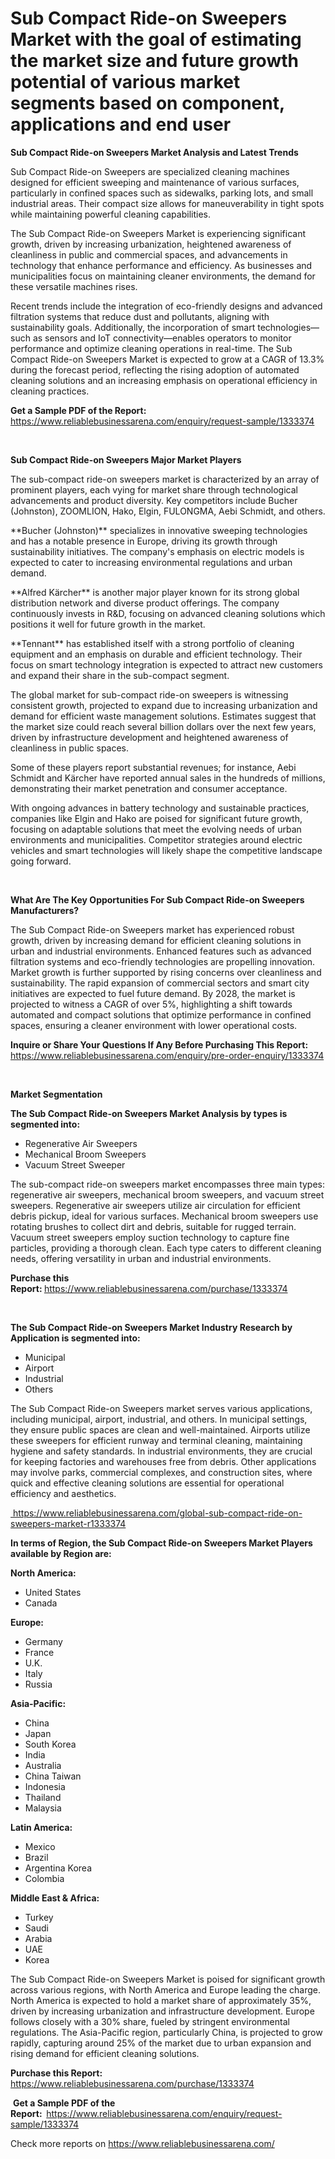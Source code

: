 <p><h1>Sub Compact Ride-on Sweepers Market with the goal of estimating the market size and future growth potential of various market segments based on component, applications and end user</h1></p><p><strong>Sub Compact Ride-on Sweepers Market Analysis and Latest Trends</strong></p>
<p><p>Sub Compact Ride-on Sweepers are specialized cleaning machines designed for efficient sweeping and maintenance of various surfaces, particularly in confined spaces such as sidewalks, parking lots, and small industrial areas. Their compact size allows for maneuverability in tight spots while maintaining powerful cleaning capabilities. </p><p>The Sub Compact Ride-on Sweepers Market is experiencing significant growth, driven by increasing urbanization, heightened awareness of cleanliness in public and commercial spaces, and advancements in technology that enhance performance and efficiency. As businesses and municipalities focus on maintaining cleaner environments, the demand for these versatile machines rises. </p><p>Recent trends include the integration of eco-friendly designs and advanced filtration systems that reduce dust and pollutants, aligning with sustainability goals. Additionally, the incorporation of smart technologies—such as sensors and IoT connectivity—enables operators to monitor performance and optimize cleaning operations in real-time. The Sub Compact Ride-on Sweepers Market is expected to grow at a CAGR of 13.3% during the forecast period, reflecting the rising adoption of automated cleaning solutions and an increasing emphasis on operational efficiency in cleaning practices.</p></p>
<p><strong>Get a Sample PDF of the Report:&nbsp;</strong> <a href="https://www.reliablebusinessarena.com/enquiry/request-sample/1333374?utm_campaign=3495&utm_medium=2&utm_source=Github&utm_content=ia&utm_term=24032025&utm_id=sub-compact-ride-on-sweepers">https://www.reliablebusinessarena.com/enquiry/request-sample/1333374</a></p>
<p>&nbsp;</p>
<p><strong>Sub Compact Ride-on Sweepers Major Market Players</strong></p>
<p><p>The sub-compact ride-on sweepers market is characterized by an array of prominent players, each vying for market share through technological advancements and product diversity. Key competitors include Bucher (Johnston), ZOOMLION, Hako, Elgin, FULONGMA, Aebi Schmidt, and others.</p><p>**Bucher (Johnston)** specializes in innovative sweeping technologies and has a notable presence in Europe, driving its growth through sustainability initiatives. The company's emphasis on electric models is expected to cater to increasing environmental regulations and urban demand.</p><p>**Alfred Kärcher** is another major player known for its strong global distribution network and diverse product offerings. The company continuously invests in R&D, focusing on advanced cleaning solutions which positions it well for future growth in the market.</p><p>**Tennant** has established itself with a strong portfolio of cleaning equipment and an emphasis on durable and efficient technology. Their focus on smart technology integration is expected to attract new customers and expand their share in the sub-compact segment.</p><p>The global market for sub-compact ride-on sweepers is witnessing consistent growth, projected to expand due to increasing urbanization and demand for efficient waste management solutions. Estimates suggest that the market size could reach several billion dollars over the next few years, driven by infrastructure development and heightened awareness of cleanliness in public spaces.</p><p>Some of these players report substantial revenues; for instance, Aebi Schmidt and Kärcher have reported annual sales in the hundreds of millions, demonstrating their market penetration and consumer acceptance.</p><p>With ongoing advances in battery technology and sustainable practices, companies like Elgin and Hako are poised for significant future growth, focusing on adaptable solutions that meet the evolving needs of urban environments and municipalities. Competitor strategies around electric vehicles and smart technologies will likely shape the competitive landscape going forward.</p></p>
<p>&nbsp;</p>
<p><strong>What Are The Key Opportunities For Sub Compact Ride-on Sweepers Manufacturers?</strong></p>
<p><p>The Sub Compact Ride-on Sweepers market has experienced robust growth, driven by increasing demand for efficient cleaning solutions in urban and industrial environments. Enhanced features such as advanced filtration systems and eco-friendly technologies are propelling innovation. Market growth is further supported by rising concerns over cleanliness and sustainability. The rapid expansion of commercial sectors and smart city initiatives are expected to fuel future demand. By 2028, the market is projected to witness a CAGR of over 5%, highlighting a shift towards automated and compact solutions that optimize performance in confined spaces, ensuring a cleaner environment with lower operational costs.</p></p>
<p><strong>Inquire or Share Your Questions If Any Before Purchasing This Report:</strong> <a href="https://www.reliablebusinessarena.com/enquiry/pre-order-enquiry/1333374?utm_campaign=3495&utm_medium=2&utm_source=Github&utm_content=ia&utm_term=24032025&utm_id=sub-compact-ride-on-sweepers">https://www.reliablebusinessarena.com/enquiry/pre-order-enquiry/1333374</a></p>
<p>&nbsp;</p>
<p><strong>Market Segmentation</strong></p>
<p><strong>The Sub Compact Ride-on Sweepers Market Analysis by types is segmented into:</strong></p>
<p><ul><li>Regenerative Air Sweepers</li><li>Mechanical Broom Sweepers</li><li>Vacuum Street Sweeper</li></ul></p>
<p><p>The sub-compact ride-on sweepers market encompasses three main types: regenerative air sweepers, mechanical broom sweepers, and vacuum street sweepers. Regenerative air sweepers utilize air circulation for efficient debris pickup, ideal for various surfaces. Mechanical broom sweepers use rotating brushes to collect dirt and debris, suitable for rugged terrain. Vacuum street sweepers employ suction technology to capture fine particles, providing a thorough clean. Each type caters to different cleaning needs, offering versatility in urban and industrial environments.</p></p>
<p><strong>Purchase this Report:&nbsp;</strong><a href="https://www.reliablebusinessarena.com/purchase/1333374?utm_campaign=3495&utm_medium=2&utm_source=Github&utm_content=ia&utm_term=24032025&utm_id=sub-compact-ride-on-sweepers">https://www.reliablebusinessarena.com/purchase/1333374</a></p>
<p>&nbsp;</p>
<p><strong>The Sub Compact Ride-on Sweepers Market Industry Research by Application is segmented into:</strong></p>
<p><ul><li>Municipal</li><li>Airport</li><li>Industrial</li><li>Others</li></ul></p>
<p><p>The Sub Compact Ride-on Sweepers market serves various applications, including municipal, airport, industrial, and others. In municipal settings, they ensure public spaces are clean and well-maintained. Airports utilize these sweepers for efficient runway and terminal cleaning, maintaining hygiene and safety standards. In industrial environments, they are crucial for keeping factories and warehouses free from debris. Other applications may involve parks, commercial complexes, and construction sites, where quick and effective cleaning solutions are essential for operational efficiency and aesthetics.</p></p>
<p><a href="https://www.reliablebusinessarena.com/global-sub-compact-ride-on-sweepers-market-r1333374?utm_campaign=3495&utm_medium=2&utm_source=Github&utm_content=ia&utm_term=24032025&utm_id=sub-compact-ride-on-sweepers">&nbsp;https://www.reliablebusinessarena.com/global-sub-compact-ride-on-sweepers-market-r1333374</a></p>
<p><strong>In terms of Region, the Sub Compact Ride-on Sweepers Market Players available by Region are:</strong></p>
<p>
    <p> <strong> North America: </strong>
        <ul>
            <li>United States</li>
            <li>Canada</li>
        </ul>
        </p> 
    <p> <strong> Europe: </strong>
        <ul>
            <li>Germany</li>
            <li>France</li>
            <li>U.K.</li>
            <li>Italy</li>
            <li>Russia</li>
        </ul>
        </p> 
    <p> <strong> Asia-Pacific: </strong>
        <ul>
            <li>China</li>
            <li>Japan</li>
            <li>South Korea</li>
            <li>India</li>
            <li>Australia</li>
            <li>China Taiwan</li>
            <li>Indonesia</li>
            <li>Thailand</li>
            <li>Malaysia</li>
        </ul>
        </p> 
    <p> <strong> Latin America: </strong>
        <ul>
            <li>Mexico</li>
            <li>Brazil</li>
            <li>Argentina Korea</li>
            <li>Colombia</li>
        </ul>
        </p> 
    <p> <strong> Middle East & Africa: </strong>
        <ul>
            <li>Turkey</li>
            <li>Saudi</li>
            <li>Arabia</li>
            <li>UAE</li>
            <li>Korea</li>
        </ul>
    </p>
    </p>
<p><p>The Sub Compact Ride-on Sweepers Market is poised for significant growth across various regions, with North America and Europe leading the charge. North America is expected to hold a market share of approximately 35%, driven by increasing urbanization and infrastructure development. Europe follows closely with a 30% share, fueled by stringent environmental regulations. The Asia-Pacific region, particularly China, is projected to grow rapidly, capturing around 25% of the market due to urban expansion and rising demand for efficient cleaning solutions.</p></p>
<p><strong>Purchase this Report: </strong><a href="https://www.reliablebusinessarena.com/purchase/1333374?utm_campaign=3495&utm_medium=2&utm_source=Github&utm_content=ia&utm_term=24032025&utm_id=sub-compact-ride-on-sweepers">https://www.reliablebusinessarena.com/purchase/1333374</a></p>
<p>&nbsp;<strong>Get a Sample PDF of the Report:&nbsp;&nbsp;</strong><a href="https://www.reliablebusinessarena.com/enquiry/request-sample/1333374?utm_campaign=3495&utm_medium=2&utm_source=Github&utm_content=ia&utm_term=24032025&utm_id=sub-compact-ride-on-sweepers">https://www.reliablebusinessarena.com/enquiry/request-sample/1333374</a></p>
<p><strong></strong></p>
<p>Check more reports on <a href="https://www.reliablebusinessarena.com/?utm_campaign=3495&utm_medium=2&utm_source=Github&utm_content=ia&utm_term=24032025&utm_id=sub-compact-ride-on-sweepers">https://www.reliablebusinessarena.com/</a></p>